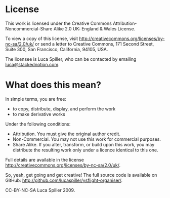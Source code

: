 # License

This work is licensed under the Creative Commons
Attribution-Noncommercial-Share Alike 2.0 UK: England & Wales License.

To view a copy of this license, visit
<http://creativecommons.org/licenses/by-nc-sa/2.0/uk/> or send a letter to
Creative Commons, 171 Second Street, Suite 300,
San Francisco, California, 94105, USA.

The licensee is Luca Spiller, who can be contacted by emailing
<luca@stackednotion.com>.

# What does this mean?

In simple terms, you are free:

* to copy, distribute, display, and perform the work
* to make derivative works

Under the following conditions:

* Attribution. You must give the original author credit.
* Non-Commercial. You may not use this work for commercial purposes.
* Share Alike. If you alter, transform, or build upon this work, you may
distribute the resulting work only under a licence identical to this one.

Full details are available in the license
<http://creativecommons.org/licenses/by-nc-sa/2.0/uk/>.

So, yeah, get going and get creative! The full source code is available on
GitHub: <http://github.com/lucaspiller/ysflight-organiser/>.

CC-BY-NC-SA Luca Spiller 2009.